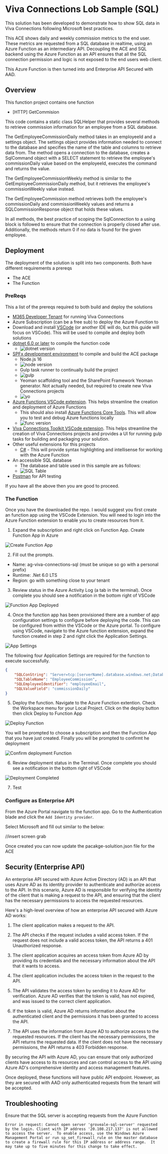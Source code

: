 # Viva Connections Lob Sample (SQL)

This solution has been developed to demonstrate how to show SQL data in Viva Connections following Microsoft best practices. 

This ACE shows daily and weekly commission metrics to the end user. These metrics are requested from a SQL database in realtime, using an Azure Function as an intermediary API. Decoupling the ACE and SQL backend using the Azure Function as an API ensures that all the SQL connection permission and logic is not exposed to the end users web client. 

This Azure Function is then turned into and Enterprise API Secured with AAD.

## Overview

This function project contains one function

* [HTTP] GetCommision

This code contains a static class SQLHelper that provides several methods to retrieve commission information for an employee from a SQL database.

The GetEmployeeCommissionDaily method takes in an employeeId and a settings object. The settings object provides information needed to connect to the database and specifies the name of the table and columns to retrieve data from. The method opens a connection to the database, creates a SqlCommand object with a SELECT statement to retrieve the employee's commissionDaily value based on the employeeId, executes the command and returns the value.

The GetEmployeeCommissionWeekly method is similar to the GetEmployeeCommissionDaily method, but it retrieves the employee's commissionWeekly value instead.

The GetEmployeeCommission method retrieves both the employee's commissionDaily and commissionWeekly values and returns a SQLCommissionResponse object that holds these values.

In all methods, the best practice of scoping the SqlConnection to a using block is followed to ensure that the connection is properly closed after use. Additionally, the methods return 0 if no data is found for the given employee.

## Deployment

The deployment of the solution is split into two components. Both have different requirements a prereqs

* The ACE
* The Function

### PreReqs

This a list of the prereqs required to both build and deploy the solutions

* [M365 Developer Tenant](https://learn.microsoft.com/en-us/office/developer-program/microsoft-365-developer-program-get-started) for running Viva Connections
* Azure Subscription (can be a free sub) to deploy the Azure Function to
* Download and install [VSCode](https://code.visualstudio.com) (or another IDE will do, but this guide will focus on VSCode). This will be used to compile and deploy both solutions
* [dotnet 6.0 or later](https://dotnet.microsoft.com/en-us/download/dotnet/6.0) to compile the function code
    * ![dotnet version](./res/dotnetcore.png)
* [SPFx development environment](https://learn.microsoft.com/en-us/sharepoint/dev/spfx/set-up-your-development-environment) to compile and build the ACE package
    * Node.js 16
    * ![node version](./res/node.png)
    * Gulp task runner to continually build the project 
    * ![gulp](./res/gulp.png)
    * Yeoman scaffolding tool and the SharePoint Framework Yeoman generator. Not actually needed, but required to create new Viva Connections projects
    * ![yo](./res/yo.png)
* [Azure Functions VSCode extension](https://marketplace.visualstudio.com/items?itemName=ms-azuretools.vscode-azurefunctions). This helps streamline the creation and deployment of Azure Functions
    * This should also install [Azure Functions Core Tools](https://www.npmjs.com/package/azure-functions-core-tools). This will allow you to test and debug Azure functions locally
    * ![func version](./res/func.png)
* [Viva Connections Toolkit VSCode extension](https://marketplace.visualstudio.com/items?itemName=m365pnp.viva-connections-toolkit). This helps streamline the creation of Viva Connections projects and provides a UI for running gulp tasks for building and packaging your solution.
* Other useful extensions for this projects
    * [C#](https://marketplace.visualstudio.com/items?itemName=ms-dotnettools.csharp) - This will provide syntax highlighting and intellisense for working with the Azure Function 
* An accessible SQL database 
    * The database and table used in this sample are as follows:
    * ![SQL Table](./res/sqltable.png)
* [Postman](https://www.postman.com/downloads/) for API testing

If you have all the above then you are good to proceed. 

### The Function

Once you have the downloaded the repo. I would suggest you first create an function app using the VSCode Extension. You will need to login into the Azure Function extension to enable you to create resources from it.

1. Expand the subscription and right click on Function App. Create Function App in Azure

![Create Function App](./res/create-function-app.png)

2. Fill out the prompts.

* Name: ag-viva-connections-sql (must be unique so go with a personal prefix)
* Runtime: .Net 6.0 LTS
* Region: go with something close to your tenant

3. Review status in the Azure Activity Log (a tab in the terminal). Once complete you should see a notification in the bottom right of VSCode

![Function App Deployed](./res/azure-function-app-deployed.png)

4. Once the function app has been provisioned there are a number of app configuration settings to configure before deploying the code. This can be configured from within the VSCode or the Azure portal. To configure using VSCode, navigate to the Azure function extension, expand the function created in step 2 and right click the Application Settings.

![App Settings](./res/app-settings.png)

The following four Application Settings are required for the function to execute successfully.

```json
{
    "SQLConString": "Server=tcp:[serverName].database.windows.net;Database=myDataBase;User ID=[loginname]@[serverName];Password=myPassword;Trusted_Connection=False;Encrypt=True;",
    "SQLTableName": "EmployeeCommission",
    "SQLEmployeeIdentifier": "employeeEmail",
    "SQLValueField": "commissionDaily"
}
```

5. Deploy the function. Navigate to the Azure Function extention. Check the Workspace menu for your Local Project. Click on the deploy button then click Deploy to Function App

![Deploy Function](./res/deploy-function.png)

You will be prompted to choose a subscription and then the Function App that you have just created. Finally you will be prompted to confirmt he deployment

![Confirm deployment Function](./res/deploy-conformation.png)

6. Review deployment status in the Terminal. Once complete you should see a notification in the bottom right of VSCode

![Deployment Completed](./res/deploy-function-success.png)

7. Test

### Configure as Enterprise API

From the Azure Portal navigate to the function app. Go to the Authentication blade and click the `Add Identity provider`. 

Select Microsoft and fill out similar to the below:

//insert screen grab

Once created you can now update the pacakge-soluition.json file for the ACE

## Security  (Enterprise API)

An enterprise API secured with Azure Active Directory (AD) is an API that uses Azure AD as its identity provider to authenticate and authorize access to the API. In this scenario, Azure AD is responsible for verifying the identity of the client that is making a request to the API, and ensuring that the client has the necessary permissions to access the requested resources.

Here's a high-level overview of how an enterprise API secured with Azure AD works:

1. The client application makes a request to the API.

2. The API checks if the request includes a valid access token. If the request does not include a valid access token, the API returns a 401 Unauthorized response.

3. The client application acquires an access token from Azure AD by providing its credentials and the necessary information about the API that it wants to access.

4. The client application includes the access token in the request to the API.

5. The API validates the access token by sending it to Azure AD for verification. Azure AD verifies that the token is valid, has not expired, and was issued to the correct client application.

6. If the token is valid, Azure AD returns information about the authenticated client and the permissions it has been granted to access the API.

7. The API uses the information from Azure AD to authorize access to the requested resources. If the client has the necessary permissions, the API returns the requested data. If the client does not have the necessary permissions, the API returns a 403 Forbidden response.

By securing the API with Azure AD, you can ensure that only authorized clients have access to its resources and can control access to the API using Azure AD's comprehensive identity and access management features. 

Once deployed, these functions will have public API endpoint. However, as they are secured with AAD only authenticated requests from the tenant will be accepted.



## Troubleshooting

Ensure that the SQL server is accepting requests from the Azure Function

``` 
Error in request: Cannot open server 'groveale-sql-server' requested by the login. Client with IP address '20.108.217.137' is not allowed to access the server.  To enable access, use the Windows Azure Management Portal or run sp_set_firewall_rule on the master database to create a firewall rule for this IP address or address range.  It may take up to five minutes for this change to take effect.
```